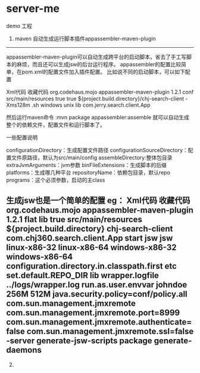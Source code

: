 # server-me

demo 工程
1. maven 自动生成运行脚本插件appassembler-maven-plugin






------------------------------------------------------------------------------------------------------------------------------------------------------------------

appassembler-maven-plugin可以自动生成跨平台的启动脚本，省去了手工写脚本的麻烦，而且还可以生成jsw的后台运行程序。
appassembler的配置比较简单，在pom.xml的配置文件加入插件配置。
比如说不同的启动脚本，可以如下配置

Xml代码  收藏代码
<plugin>
                <groupId>org.codehaus.mojo</groupId>
                <artifactId>appassembler-maven-plugin</artifactId>
                <version>1.2.1</version>
                <configuration>
                    <configurationDirectory>conf</configurationDirectory>
                    <configurationSourceDirectory>src/main/resources</configurationSourceDirectory>
                    <copyConfigurationDirectory>true</copyConfigurationDirectory>
                    <includeConfigurationDirectoryInClasspath>true</includeConfigurationDirectoryInClasspath>
                    <assembleDirectory>${project.build.directory}/chj-search-client</assembleDirectory>
                    <extraJvmArguments>-Xms128m</extraJvmArguments>
                    <binFileExtensions>
                        <unix>.sh</unix>
                    </binFileExtensions>
                    <platforms>
                        <platform>windows</platform>
                        <platform>unix</platform>
                    </platforms>
                    <repositoryName>lib</repositoryName>
                    <programs>
                        <program>
                            <mainClass>com.jerry.search.client.App</mainClass>
                        </program>
                    </programs>
                </configuration>
            </plugin>

然后运行maven命令 :mvn package appassembler:assemble
就可以自动生成整个的依赖文件，配置文件和运行脚本了。

一些配置说明


configurationDirectory：生成配置文件路径
configurationSourceDirectory：配置文件原路径，默认为src/main/config
assembleDirectory:整体包目录
extraJvmArguments：jvm参数
binFileExtensions：生成脚本的后缀
platforms：生成哪几种平台
repositoryName：依赖包目录，默认repo
programs：这个必须参数，启动的主class


生成jsw也是一个简单的配置
eg：
Xml代码  收藏代码
<plugin>
                <groupId>org.codehaus.mojo</groupId>
                <artifactId>appassembler-maven-plugin</artifactId>
                <version>1.2.1</version>
                <configuration>
                    <repositoryLayout>flat</repositoryLayout>
                    <repositoryName>lib</repositoryName>
                    <includeConfigurationDirectoryInClasspath>true</includeConfigurationDirectoryInClasspath>
                    <copyConfigurationDirectory>src/main/resources</copyConfigurationDirectory>
                    <target>${project.build.directory}</target>
                    <daemons>
                        <daemon>
                            <id>chj-search-client</id>
                            <mainClass>com.chj360.search.client.App</mainClass>
                            <commandLineArguments>
                                <commandLineArgument>start</commandLineArgument>
                            </commandLineArguments>
                            <platforms>
                                <platform>jsw</platform>
                            </platforms>
                            <generatorConfigurations>
                                <generatorConfiguration>
                                    <generator>jsw</generator>
                                    <includes>
                                        <include>linux-x86-32</include>
                                        <include>linux-x86-64</include>
                                        <include>windows-x86-32</include>
                                        <include>windows-x86-64</include>
                                    </includes>
                                    <configuration>
                                        <property>
                                            <name>configuration.directory.in.classpath.first</name>
                                            <value>etc</value>
                                        </property>
                                        <property>
                                            <name>set.default.REPO_DIR</name>
                                            <value>lib</value>
                                        </property>
                                        <property>
                                            <name>wrapper.logfile</name>
                                            <value>../logs/wrapper.log</value>
                                        </property>
                                        <property>
                                            <name>run.as.user.envvar</name>
                                            <value>johndoe</value>
                                        </property>
                                    </configuration>
                                </generatorConfiguration>
                            </generatorConfigurations>
                            <jvmSettings>
                                <initialMemorySize>256M</initialMemorySize>
                                <maxMemorySize>512M</maxMemorySize>
                                <systemProperties>
                                    <systemProperty>java.security.policy=conf/policy.all</systemProperty>
                                    <systemProperty>com.sun.management.jmxremote</systemProperty>
                                    <systemProperty>com.sun.management.jmxremote.port=8999</systemProperty>
                                    <systemProperty>com.sun.management.jmxremote.authenticate=false</systemProperty>
                                    <systemProperty>com.sun.management.jmxremote.ssl=false</systemProperty>
                                </systemProperties>
                                <extraArguments>
                                    <extraArgument>-server</extraArgument>
                                </extraArguments>
                            </jvmSettings>
                        </daemon>
                    </daemons>
                </configuration>
                <executions>
                    <execution>
                        <id>generate-jsw-scripts</id>
                        <phase>package</phase>
                        <goals>
                            <goal>generate-daemons</goal>
                        </goals>
                    </execution>
                </executions>
            </plugin>
 ------------------------------------------------------------------------------------------------------------------------------

2.